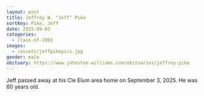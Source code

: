 ```yaml
---
layout: post
title: Jeffrey W. "Jeff" Pike
sortKey: Pike, Jeff
date: 2025-09-03
categories:
  - class-of-1983
images:
  - /assets/jeffpikepics.jpg
gender: male
obituary: https://www.johnston-williams.com/obituaries/jeffrey-pike
---
```

Jeff passed away at his Cle Elum area home on September 3, 2025. He was 60 years old.